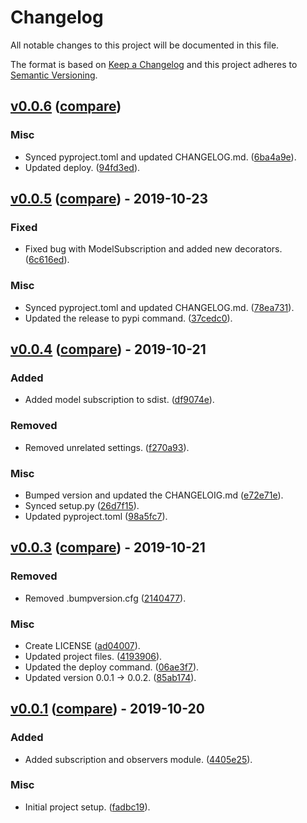# Changelog
All notable changes to this project will be documented in this file.

The format is based on [Keep a Changelog](http://keepachangelog.com/en/1.0.0/)
and this project adheres to [Semantic Versioning](http://semver.org/spec/v2.0.0.html).

## [v0.0.6](https://github.com/jackton1/django-model-subscription/releases/tag/v0.0.6) ([compare](https://github.com/jackton1/django-model-subscription/compare/v0.0.5...v0.0.6))

### Misc
- Synced pyproject.toml and updated CHANGELOG.md. ([6ba4a9e](https://github.com/jackton1/django-model-subscription/commit/6ba4a9ec7fb1184b636970476f826070072b3f12)).
- Updated deploy. ([94fd3ed](https://github.com/jackton1/django-model-subscription/commit/94fd3edd229339a8d6489d9496fbb199504f8705)).


## [v0.0.5](https://github.com/jackton1/django-model-subscription/releases/tag/v0.0.5) ([compare](https://github.com/jackton1/django-model-subscription/compare/v0.0.4...v0.0.5)) - 2019-10-23

### Fixed
- Fixed bug with ModelSubscription and added new decorators. ([6c616ed](https://github.com/jackton1/django-model-subscription/commit/6c616edb8f27b3287b22289657d8e758d684f815)).

### Misc
- Synced pyproject.toml and updated CHANGELOG.md. ([78ea731](https://github.com/jackton1/django-model-subscription/commit/78ea731d15bf1cff8dbf70d023e90994b2d54bcc)).
- Updated the release to pypi command. ([37cedc0](https://github.com/jackton1/django-model-subscription/commit/37cedc03309dd81ce2d052fa36375387e5db81c5)).


## [v0.0.4](https://github.com/jackton1/django-model-subscription/releases/tag/v0.0.4) ([compare](https://github.com/jackton1/django-model-subscription/compare/v0.0.3...v0.0.4)) - 2019-10-21

### Added
- Added model subscription to sdist. ([df9074e](https://github.com/jackton1/django-model-subscription/commit/df9074e715d894632b1dd97d4b59f7a13a05e622)).

### Removed
- Removed unrelated settings. ([f270a93](https://github.com/jackton1/django-model-subscription/commit/f270a9360beaec4147bf107808a45b720b1c6d34)).

### Misc
- Bumped version and updated the CHANGELOIG.md ([e72e71e](https://github.com/jackton1/django-model-subscription/commit/e72e71e5e6234fc9707fa3281a889a748618e86a)).
- Synced setup.py ([26d7f15](https://github.com/jackton1/django-model-subscription/commit/26d7f151d9dba683d5e81c03e8d173f5581f5177)).
- Updated pyproject.toml ([98a5fc7](https://github.com/jackton1/django-model-subscription/commit/98a5fc7187c94e0db73c2ec1b7e640d1ffaae2b2)).


## [v0.0.3](https://github.com/jackton1/django-model-subscription/releases/tag/v0.0.3) ([compare](https://github.com/jackton1/django-model-subscription/compare/v0.0.1...v0.0.3)) - 2019-10-21

### Removed
- Removed .bumpversion.cfg ([2140477](https://github.com/jackton1/django-model-subscription/commit/2140477779916f3c7f1abc003116c6371a6ff8d0)).

### Misc
- Create LICENSE ([ad04007](https://github.com/jackton1/django-model-subscription/commit/ad04007be8a1790d840444a0c25dbbee88deb060)).
- Updated project files. ([4193906](https://github.com/jackton1/django-model-subscription/commit/4193906f069a3ae7e3c175008bf9a16978d74ca0)).
- Updated the deploy command. ([06ae3f7](https://github.com/jackton1/django-model-subscription/commit/06ae3f7756201f983fb12794ab992f6b2474bacd)).
- Updated version 0.0.1 -> 0.0.2. ([85ab174](https://github.com/jackton1/django-model-subscription/commit/85ab174da88babbdde6b132e4c2baa7c95dcd40a)).


## [v0.0.1](https://github.com/jackton1/django-model-subscription/releases/tag/v0.0.1) ([compare](https://github.com/jackton1/django-model-subscription/compare/fadbc19ce2b1307403e85a707d085e865bcfe453...v0.0.1)) - 2019-10-20

### Added
- Added subscription and observers module. ([4405e25](https://github.com/jackton1/django-model-subscription/commit/4405e25da8b90d77aa0c4fe306836d5c4b7f7e41)).

### Misc
- Initial project setup. ([fadbc19](https://github.com/jackton1/django-model-subscription/commit/fadbc19ce2b1307403e85a707d085e865bcfe453)).


